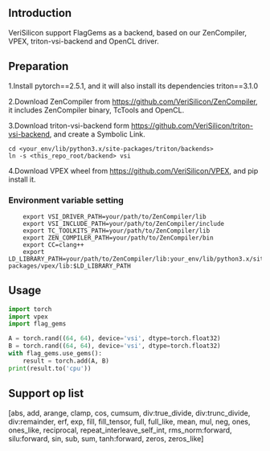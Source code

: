 ## Introduction
VeriSilicon support FlagGems as a backend, based on our ZenCompiler, VPEX, triton-vsi-backend and OpenCL driver.

## Preparation
1.Install pytorch==2.5.1, and it will also install its dependencies triton==3.1.0

2.Download ZenCompiler from https://github.com/VeriSilicon/ZenCompiler, it includes ZenCompiler binary, TcTools and OpenCL.

3.Download triton-vsi-backend form https://github.com/VeriSilicon/triton-vsi-backend, and create a Symbolic Link.
```shell
cd <your_env/lib/python3.x/site-packages/triton/backends>
ln -s <this_repo_root/backend> vsi
```

4.Download VPEX wheel from https://github.com/VeriSilicon/VPEX, and pip install it.

### Environment variable setting
```shell
    export VSI_DRIVER_PATH=your/path/to/ZenCompiler/lib
    export VSI_INCLUDE_PATH=your/path/to/ZenCompiler/include
    export TC_TOOLKITS_PATH=your/path/to/ZenCompiler/lib
    export ZEN_COMPILER_PATH=your/path/to/ZenCompiler/bin
    export CC=clang++
    export LD_LIBRARY_PATH=your/path/to/ZenCompiler/lib:your_env/lib/python3.x/site-packages/vpex/lib:$LD_LIBRARY_PATH
```

## Usage

```python
import torch
import vpex
import flag_gems

A = torch.rand((64, 64), device='vsi', dtype=torch.float32)
B = torch.rand((64, 64), device='vsi', dtype=torch.float32)
with flag_gems.use_gems():
    result = torch.add(A, B)
print(result.to('cpu'))
```
## Support op list
[abs, add, arange, clamp, cos, cumsum, div:true_divide, div:trunc_divide, div:remainder, erf, exp, fill, fill_tensor, full, full_like, mean, mul, neg, ones, ones_like, reciprocal, repeat_interleave_self_int, rms_norm:forward, silu:forward, sin, sub, sum, tanh:forward, zeros, zeros_like]
